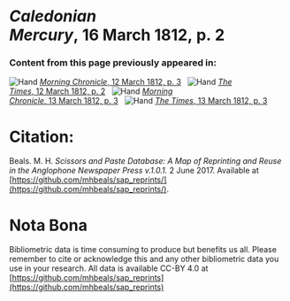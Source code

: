 # *Caledonian Mercury*, 16 March 1812, p. 2  
  
### Content from this page previously appeared in:  
![Hand](http://scissorsandpaste.net/wp-content/uploads/2017/06/smallhandpointer.png) [*Morning Chronicle*, 12 March 1812, p. 3](https://mhbeals.github.io/sap_html/Morning-Chronicle/Morning-Chronicle-12-March-1812-p-3)  
![Hand](http://scissorsandpaste.net/wp-content/uploads/2017/06/smallhandpointer.png) [*The Times*, 12 March 1812, p. 2](https://mhbeals.github.io/sap_html/The-Times/The-Times-12-March-1812-p-2)  
![Hand](http://scissorsandpaste.net/wp-content/uploads/2017/06/smallhandpointer.png) [*Morning Chronicle*, 13 March 1812, p. 3](https://mhbeals.github.io/sap_html/Morning-Chronicle/Morning-Chronicle-13-March-1812-p-3)  
![Hand](http://scissorsandpaste.net/wp-content/uploads/2017/06/smallhandpointer.png) [*The Times*, 13 March 1812, p. 3](https://mhbeals.github.io/sap_html/The-Times/The-Times-13-March-1812-p-3)  


# Citation: 

Beals. M. H. *Scissors and Paste Database: A Map of Reprinting and Reuse in the Anglophone Newspaper Press v.1.0.1.* 2 June 2017. Available at [https://github.com/mhbeals/sap_reprints/](https://github.com/mhbeals/sap_reprints/). 

# Nota Bona

Bibliometric data is time consuming to produce but benefits us all. Please remember to cite or acknowledge this and any other bibliometric data you use in your research. All data is available CC-BY 4.0 at [https://github.com/mhbeals/sap_reprints](https://github.com/mhbeals/sap_reprints)